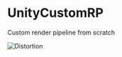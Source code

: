 # UnityCustomRP
Custom render pipeline from scratch

![Distortion](https://user-images.githubusercontent.com/24364377/168772916-67df48dc-2d97-4db8-bc3c-fc4c37efad54.gif)




